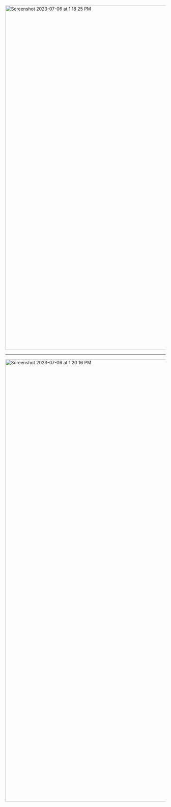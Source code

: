 #

<img width="1082" alt="Screenshot 2023-07-06 at 1 18 25 PM" src="https://github.com/javaHelper/Spring-Messaging-with-JMS/assets/54174687/c0a0d66d-8038-4877-a777-8380eb95986e">

---------------

<img width="1390" alt="Screenshot 2023-07-06 at 1 20 16 PM" src="https://github.com/javaHelper/Spring-Messaging-with-JMS/assets/54174687/f9f2021e-2cd1-43c6-8850-b6b5e480c3ca">
